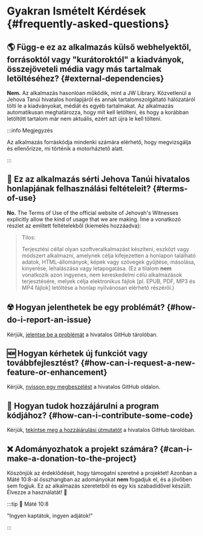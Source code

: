 # Gyakran Ismételt Kérdések {#frequently-asked-questions}

## :earth_americas: Függ-e ez az alkalmazás külső webhelyektől, forrásoktól vagy "kurátoroktól" a kiadványok, összejöveteli média vagy más tartalmak letöltéséhez? {#external-dependencies}

**Nem.** Az alkalmazás hasonlóan működik, mint a JW Library. Közvetlenül a Jehova Tanúi hivatalos honlapjáról és annak tartalomszolgáltató hálózatáról tölti le a kiadványokat, médiát és egyéb tartalmakat. Az alkalmazás automatikusan meghatározza, hogy mit kell letölteni, és hogy a korábban letöltött tartalom már nem aktuális, ezért azt újra le kell tölteni.

:::info Megjegyzés

Az alkalmazás forráskódja mindenki számára elérhető, hogy megvizsgálja és ellenőrizze, mi történik a motorháztető alatt.

:::

## :thinking: Ez az alkalmazás sérti Jehova Tanúi hivatalos honlapjának felhasználási feltételeit? {#terms-of-use}

**No.** The Terms of Use of the official website of Jehovah's Witnesses explicitly allow the kind of usage that we are making. Íme a vonatkozó részlet az említett feltételekből (kiemelés hozzáadva):

> Tilos:
>
> Terjesztési céllal olyan szoftveralkalmazást készíteni, eszközt vagy módszert alkalmazni, amelynek célja kifejezetten a honlapon található adatok, HTML-állományok, képek vagy szövegek gyűjtése, másolása, kinyerése, lehalászása vagy letapogatása. (Ez a tilalom **nem** vonatkozik azon ingyenes, nem kereskedelmi célú alkalmazások terjesztésére, melyek célja elektronikus fájlok [pl. EPUB, PDF, MP3 és MP4 fájlok] letöltése a honlap nyilvánosan elérhető részéről.)

## :radioactive: Hogyan jelenthetek be egy problémát? {#how-do-i-report-an-issue}

Kérjük, [jelentse be a problémát](https://github.com/sircharlo/meeting-media-manager/issues) a hivatalos GitHub tárolóban.

## :new: Hogyan kérhetek új funkciót vagy továbbfejlesztést? {#how-can-i-request-a-new-feature-or-enhancement}

Kérjük, [nyisson egy megbeszélést](https://github.com/sircharlo/meeting-media-manager/discussions) a hivatalos GitHub oldalon.

## :handshake: Hogyan tudok hozzájárulni a program kódjához? {#how-can-i-contribute-some-code}

Kérjük, [tekintse meg a hozzájárulási útmutatót](https://github.com/sircharlo/meeting-media-manager/blob/master/CONTRIBUTING.md) a hivatalos GitHub tárolóban.

## :x: Adományozhatok a projekt számára? {#can-i-make-a-donation-to-the-project}

Köszönjük az érdeklődését, hogy támogatni szeretné a projektet! Azonban a Máté 10:8-al összhangban az adományokat **nem** fogadjuk el, és a jövőben sem fogjuk. Ez az alkalmazás szeretetből és egy kis szabadidővel készült. Élvezze a használatát! :tada:

:::tip :book: Máté 10:8

"Ingyen kaptátok, ingyen adjátok!"

:::
